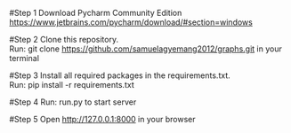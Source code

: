 #Step 1
Download Pycharm Community Edition \
https://www.jetbrains.com/pycharm/download/#section=windows

#Step 2
Clone this repository.\
Run: git clone https://github.com/samuelagyemang2012/graphs.git in your terminal

#Step 3
Install all required packages in the requirements.txt. \
Run: pip install -r requirements.txt

#Step 4
Run: run.py to start server

#Step 5
Open http://127.0.0.1:8000 in your browser